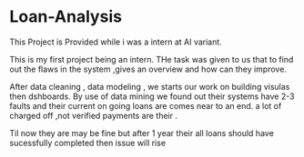 # Loan-Analysis
This Project is Provided while i was a intern at AI variant.

This is my first project being an intern.
THe task was given to us that to find out the flaws in the system ,gives an overview and how can they improve.

After data cleaning , data modeling , we starts our work on building visulas then dshboards.
By use of data mining we found out their systems have 2-3 faults and their current on going loans are comes near to an end.
a lot of charged off ,not verified payments are their .

Til now they are may be fine but after 1 year their all loans should have sucessfully completed then issue will rise 
